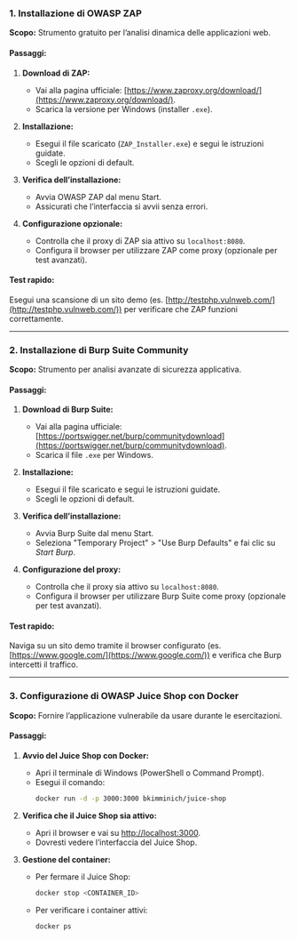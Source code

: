 
### **1. Installazione di OWASP ZAP**
**Scopo:** Strumento gratuito per l’analisi dinamica delle applicazioni web.  

#### **Passaggi:**
1. **Download di ZAP:**  
   - Vai alla pagina ufficiale: [https://www.zaproxy.org/download/](https://www.zaproxy.org/download/).  
   - Scarica la versione per Windows (installer `.exe`).  

2. **Installazione:**  
   - Esegui il file scaricato (`ZAP_Installer.exe`) e segui le istruzioni guidate.  
   - Scegli le opzioni di default.  

3. **Verifica dell’installazione:**  
   - Avvia OWASP ZAP dal menu Start.  
   - Assicurati che l’interfaccia si avvii senza errori.  

4. **Configurazione opzionale:**  
   - Controlla che il proxy di ZAP sia attivo su `localhost:8080`.  
   - Configura il browser per utilizzare ZAP come proxy (opzionale per test avanzati).  

#### **Test rapido:**  
Esegui una scansione di un sito demo (es. [http://testphp.vulnweb.com/](http://testphp.vulnweb.com/)) per verificare che ZAP funzioni correttamente.  

---

### **2. Installazione di Burp Suite Community**
**Scopo:** Strumento per analisi avanzate di sicurezza applicativa.  

#### **Passaggi:**
1. **Download di Burp Suite:**  
   - Vai alla pagina ufficiale: [https://portswigger.net/burp/communitydownload](https://portswigger.net/burp/communitydownload).  
   - Scarica il file `.exe` per Windows.  

2. **Installazione:**  
   - Esegui il file scaricato e segui le istruzioni guidate.  
   - Scegli le opzioni di default.  

3. **Verifica dell’installazione:**  
   - Avvia Burp Suite dal menu Start.  
   - Seleziona "Temporary Project" > "Use Burp Defaults" e fai clic su *Start Burp*.  

4. **Configurazione del proxy:**  
   - Controlla che il proxy sia attivo su `localhost:8080`.  
   - Configura il browser per utilizzare Burp Suite come proxy (opzionale per test avanzati).  

#### **Test rapido:**  
Naviga su un sito demo tramite il browser configurato (es. [https://www.google.com/](https://www.google.com/)) e verifica che Burp intercetti il traffico.  

---

### **3. Configurazione di OWASP Juice Shop con Docker**
**Scopo:** Fornire l’applicazione vulnerabile da usare durante le esercitazioni.  

#### **Passaggi:**
1. **Avvio del Juice Shop con Docker:**  
   - Apri il terminale di Windows (PowerShell o Command Prompt).  
   - Esegui il comando:  
     ```bash
     docker run -d -p 3000:3000 bkimminich/juice-shop
     ```  

2. **Verifica che il Juice Shop sia attivo:**  
   - Apri il browser e vai su [http://localhost:3000](http://localhost:3000).  
   - Dovresti vedere l’interfaccia del Juice Shop.  

3. **Gestione del container:**  
   - Per fermare il Juice Shop:  
     ```bash
     docker stop <CONTAINER_ID>
     ```  
   - Per verificare i container attivi:  
     ```bash
     docker ps
     ```  
